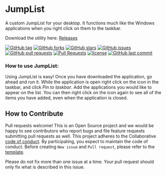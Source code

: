 # JumpList
A custom JumpList for your desktop.  It functions much like the Windows applications when you right click on them to the taskbar.

Download the utility here: 
[Releases](https://github.com/aaronmaynard/JumpList/releases/ "Download JumpList")

[![GitHub tag](https://img.shields.io/github/tag/aaronmaynard/JumpList.svg)]()
[![GitHub forks](https://img.shields.io/github/forks/aaronmaynard/JumpList.svg)](https://github.com/aaronmaynard/JumpList/network)
[![GitHub stars](https://img.shields.io/github/stars/aaronmaynard/JumpList.svg)](https://github.com/aaronmaynard/JumpList/stargazers)
[![GitHub issues](https://img.shields.io/github/issues/aaronmaynard/JumpList.svg)]()
[![GitHub pull requests](https://img.shields.io/github/issues-pr/aaronmaynard/JumpList.svg)]()
[![Pull Requests](https://img.shields.io/badge/PR-welcome-orange.svg)]()
[![license](https://img.shields.io/github/license/aaronmaynard/JumpList.svg)]()
[![GitHub last commit](https://img.shields.io/github/last-commit/aaronmaynard/JumpList.svg)]()

### How to use JumpList:
Using JumpList is easy!  Once you have downloaded the application, go ahead and run it.  While the application is open right click on the icon in the taskbar, and click <i>Pin to taskbar</i>.  Add the applications you would like to appear on the list.  You can then right click on the icon again to see all of the items you have added, even when the application is closed.

## How to Contribute
Pull requests welcome!
This is an Open Source project and we would be happy to see contributors who report bugs and file feature requests submitting pull requests as well. This project adheres to the Collaborative [code of conduct](https://github.com/aaronmaynard/JumpList/blob/master/.github/CODE_OF_CONDUCT.md). By participating, you expect to maintain the code of conduct. Before creating `New issue` and `Pull request`, please refer to the [template](https://github.com/aaronmaynard/JumpList/blob/master/.github).

Please do not fix more than one issue at a time. Your pull request should only fix what is described in this issue.

